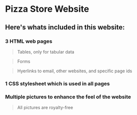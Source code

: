 # Pizza Store Website

## Here's whats included in this website:

### 3 HTML web pages

  > Tables, only for tabular data

  > Forms

  > Hyerlinks to email, other websites, and specific page ids

### 1 CSS stylesheet which is used in all pages

### Multiple pictures to enhance the feel of the website

  > All pictures are royalty-free
